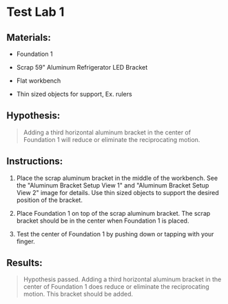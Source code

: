 # Test Lab 1

## Materials:

* Foundation 1

* Scrap 59" Aluminum Refrigerator LED Bracket

* Flat workbench

* Thin sized objects for support, Ex. rulers

## Hypothesis:

> Adding a third horizontal aluminum bracket in the center of Foundation 1 will reduce or eliminate the reciprocating motion.

## Instructions:

1. Place the scrap aluminum bracket in the middle of the workbench. See the "Aluminum Bracket Setup View 1" and "Aluminum Bracket Setup View 2" image for details. Use thin sized objects to support the desired position of the bracket.

1. Place Foundation 1 on top of the scrap aluminum bracket. The scrap bracket should be in the center when Foundation 1 is placed.

1. Test the center of Foundation 1 by pushing down or tapping with your finger.

## Results:

> Hypothesis passed. Adding a third horizontal aluminum bracket in the center of Foundation 1 does reduce or eliminate the reciprocating motion. This bracket should be added.
